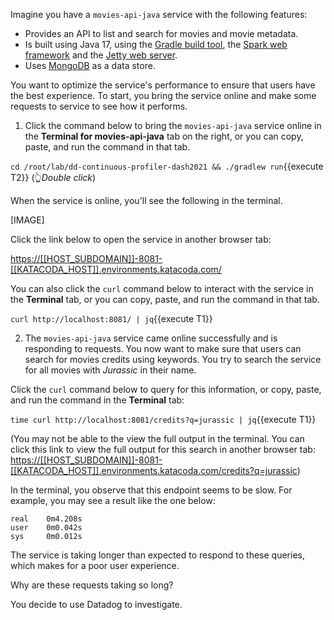 Imagine you have a `movies-api-java` service with the following features:

* Provides an API to list and search for movies and movie metadata.
* Is built using Java 17, using the [Gradle build tool](https://gradle.org/), the [Spark web framework](https://sparkjava.com/) and the
[Jetty web server](https://www.eclipse.org/jetty/).
* Uses [MongoDB](https://www.mongodb.com/) as a data store.

You want to optimize the service's performance to ensure that users have the best experience. To start, you bring the service online and make some requests to service to see how it performs. 

1. Click the command below to bring the `movies-api-java` service online in the **Terminal for movies-api-java** tab on the right, or you can copy, paste, and run the command in that tab.

  `cd /root/lab/dd-continuous-profiler-dash2021 && ./gradlew run`{{execute T2}} (👆_Double click_)

  When the service is online, you'll see the following in the terminal.

  [IMAGE]

  Click the link below to open the service in another browser tab:

  <https://[[HOST_SUBDOMAIN]]-8081-[[KATACODA_HOST]].environments.katacoda.com/>

  You can also click the `curl` command below to interact with the service in the **Terminal** tab, or you can copy, paste, and run the command in that tab.

  `curl http://localhost:8081/ | jq`{{execute T1}}

2. The `movies-api-java` service came online successfully and is responding to requests. You now want to make sure that users can search for movies credits using keywords. You try to search the service for all movies with _Jurassic_ in their name.

  Click the `curl` command below to query for this information, or copy, paste, and run the command in the **Terminal** tab:

  `time curl http://localhost:8081/credits?q=jurassic | jq`{{execute T1}}

  (You may not be able to the view the full output in the terminal. You can click this link to view the full output for this search in another browser tab: <https://[[HOST_SUBDOMAIN]]-8081-[[KATACODA_HOST]].environments.katacoda.com/credits?q=jurassic>)

  In the terminal, you observe that this endpoint seems to be slow. For example, you may see a result like the one below:

  ```
  real    0m4.208s
  user    0m0.042s
  sys     0m0.012s
  ```

  The service is taking longer than expected to respond to these queries, which makes for a poor user experience.

  Why are these requests taking so long? 
  
  You decide to use Datadog to investigate.
